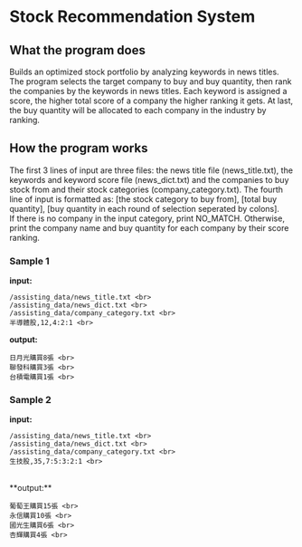 # Stock Recommendation System
## What the program does
Builds an optimized stock portfolio by analyzing keywords in news titles. The program selects the target company to buy and buy quantity, then rank the companies by the keywords in  news titles. Each keyword is assigned a score, the higher total score of a company the higher ranking it gets. At last, the buy quantity will be allocated to each company in the industry by ranking.

## How the program works
The first 3 lines of input are three files: the news title file (news_title.txt), the keywords and keyword score file (news_dict.txt) and the companies to buy stock from and their stock categories (company_category.txt). The fourth line of input is formatted as: [the stock category to buy from], [total buy quantity], [buy quantity in each round of selection seperated by colons]. <br>
If there is no company in the input category, print NO_MATCH. Otherwise, print the company name and buy quantity for each company by their score ranking. <br>

### Sample 1
**input:** <br>

    /assisting_data/news_title.txt <br>
    /assisting_data/news_dict.txt <br>
    /assisting_data/company_category.txt <br>
    半導體股,12,4:2:1 <br>

**output:** <br>

    日月光購買8張 <br>
    聯發科購買3張 <br>
    台積電購買1張 <br>

### Sample 2
**input:** <br>

    /assisting_data/news_title.txt <br>
    /assisting_data/news_dict.txt <br>
    /assisting_data/company_category.txt <br>
    生技股,35,7:5:3:2:1 <br>
<br>
**output:** <br>

    葡萄王購買15張 <br>
    永信購買10張 <br>
    國光生購買6張 <br>
    杏輝購買4張 <br>
